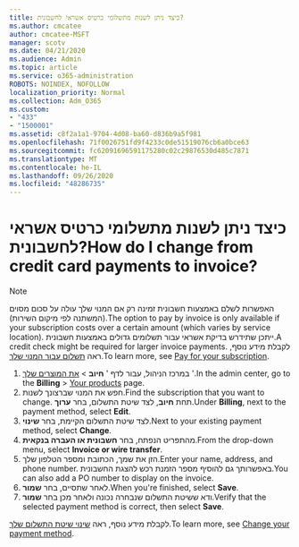 ```yaml
---
title: כיצד ניתן לשנות מתשלומי כרטיס אשראי לחשבונית?
ms.author: cmcatee
author: cmcatee-MSFT
manager: scotv
ms.date: 04/21/2020
ms.audience: Admin
ms.topic: article
ms.service: o365-administration
ROBOTS: NOINDEX, NOFOLLOW
localization_priority: Normal
ms.collection: Adm_O365
ms.custom:
- "433"
- "1500001"
ms.assetid: c8f2a1a1-9704-4d08-ba60-d836b9a5f981
ms.openlocfilehash: 71f0026751fd9f4233c0de51519076cb6a0bce63
ms.sourcegitcommit: fc62091696591175280c02c29876530d485c7871
ms.translationtype: MT
ms.contentlocale: he-IL
ms.lasthandoff: 09/26/2020
ms.locfileid: "48286735"
---
```

# <a name="how-do-i-change-from-credit-card-payments-to-invoice"></a><span data-ttu-id="d5df9-102">כיצד ניתן לשנות מתשלומי כרטיס אשראי לחשבונית?</span><span class="sxs-lookup"><span data-stu-id="d5df9-102">How do I change from credit card payments to invoice?</span></span>

> [!NOTE]
> <span data-ttu-id="d5df9-103">האפשרות לשלם באמצעות חשבונית זמינה רק אם המנוי שלך עולה על סכום מסוים (המשתנה לפי מיקום השירות).</span><span class="sxs-lookup"><span data-stu-id="d5df9-103">The option to pay by invoice is only available if your subscription costs over a certain amount (which varies by service location).</span></span> <span data-ttu-id="d5df9-104">ייתכן שתידרש בדיקת אשראי עבור תשלומים גדולים באמצעות חשבונית.</span><span class="sxs-lookup"><span data-stu-id="d5df9-104">A credit check might be required for larger invoice payments.</span></span> <span data-ttu-id="d5df9-105">לקבלת מידע נוסף, ראה [תשלום עבור המנוי שלך](https://docs.microsoft.com/microsoft-365/commerce/billing-and-payments/pay-for-your-subscription).</span><span class="sxs-lookup"><span data-stu-id="d5df9-105">To learn more, see [Pay for your subscription](https://docs.microsoft.com/microsoft-365/commerce/billing-and-payments/pay-for-your-subscription).</span></span>

1. <span data-ttu-id="d5df9-106">במרכז הניהול, עבור לדף ' **חיוב**  >  [את המוצרים שלך](https://go.microsoft.com/fwlink/p/?linkid=842054) '.</span><span class="sxs-lookup"><span data-stu-id="d5df9-106">In the admin center, go to the **Billing** > [Your products](https://go.microsoft.com/fwlink/p/?linkid=842054) page.</span></span>
2. <span data-ttu-id="d5df9-107">חפש את המנוי שברצונך לשנות.</span><span class="sxs-lookup"><span data-stu-id="d5df9-107">Find the subscription that you want to change.</span></span> <span data-ttu-id="d5df9-108">תחת **חיוב**, לצד שיטת התשלום, בחר **ערוך**.</span><span class="sxs-lookup"><span data-stu-id="d5df9-108">Under **Billing**, next to the payment method, select **Edit**.</span></span>
3. <span data-ttu-id="d5df9-109">לצד שיטת התשלום הקיימת, בחר **שינוי**.</span><span class="sxs-lookup"><span data-stu-id="d5df9-109">Next to your existing payment method, select **Change**.</span></span>
4. <span data-ttu-id="d5df9-110">מהתפריט הנפתח, בחר **חשבונית או העברה בנקאית**.</span><span class="sxs-lookup"><span data-stu-id="d5df9-110">From the drop-down menu, select **Invoice or wire transfer**.</span></span>
5. <span data-ttu-id="d5df9-111">הזן את שמך, הכתובת ומספר הטלפון שלך.</span><span class="sxs-lookup"><span data-stu-id="d5df9-111">Enter your name, address, and phone number.</span></span> <span data-ttu-id="d5df9-112">באפשרותך גם להוסיף מספר הזמנת רכש להצגת החשבונית.</span><span class="sxs-lookup"><span data-stu-id="d5df9-112">You can also add a PO number to display on the invoice.</span></span>
6. <span data-ttu-id="d5df9-113">לאחר שתסיים, בחר **שמור**.</span><span class="sxs-lookup"><span data-stu-id="d5df9-113">When you're finished, select **Save**.</span></span>
7. <span data-ttu-id="d5df9-114">ודא ששיטת התשלום שנבחרה נכונה ולאחר מכן בחר **שמור**.</span><span class="sxs-lookup"><span data-stu-id="d5df9-114">Verify that the selected payment method is correct, then select **Save**.</span></span>

<span data-ttu-id="d5df9-115">לקבלת מידע נוסף, ראה [שינוי שיטת התשלום שלך](https://docs.microsoft.com/microsoft-365/commerce/billing-and-payments/change-payment-method).</span><span class="sxs-lookup"><span data-stu-id="d5df9-115">To learn more, see [Change your payment method](https://docs.microsoft.com/microsoft-365/commerce/billing-and-payments/change-payment-method).</span></span>
